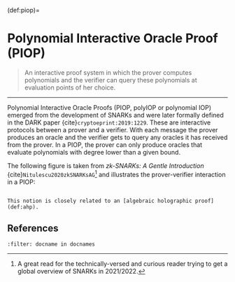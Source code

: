 (def:piop)=
# Polynomial Interactive Oracle Proof (PIOP)

> An interactive proof system in which the prover computes polynomials and the verifier can query these polynomials at evaluation points of her choice.

---

Polynomial Interactive Oracle Proofs (PIOP, polyIOP or polynomial IOP) emerged from the development of SNARKs and were later formally defined in the DARK paper {cite}`cryptoeprint:2019:1229`. These are interactive protocols between a prover and a verifier. With each message the prover produces an oracle and the verifier gets to query any oracles it has received from the prover. In a PIOP, the prover can only produce oracles that evaluate polynomials with degree lower than a given bound.

The following figure is taken from *zk-SNARKs: A Gentle Introduction* {cite}`Nitulescu2020zkSNARKsAG`[^1] and illustrates the prover-verifier interaction in a PIOP:

```{image} ../images/nitulescu-piop.png

```

```{note}
This notion is closely related to an [algebraic holographic proof](def:ahp).
```

## References
```{bibliography}
:filter: docname in docnames
```

[^1]: A great read for the technically-versed and curious reader trying to get a global overview of SNARKs in 2021/2022.
